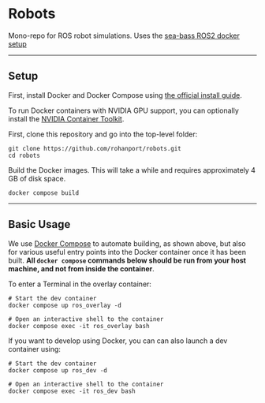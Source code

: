 # Robots

Mono-repo for ROS robot simulations. Uses the [sea-bass ROS2 docker setup](https://github.com/sea-bass/turtlebot3_behavior_demos)

---

## Setup

First, install Docker and Docker Compose using [the official install guide](https://docs.docker.com/engine/install/ubuntu/).

To run Docker containers with NVIDIA GPU support, you can optionally install the [NVIDIA Container Toolkit](https://github.com/NVIDIA/nvidia-docker).

First, clone this repository and go into the top-level folder:

```
git clone https://github.com/rohanport/robots.git
cd robots
```

Build the Docker images.
This will take a while and requires approximately 4 GB of disk space.

```
docker compose build
```

---

## Basic Usage

We use [Docker Compose](https://docs.docker.com/compose/) to automate building, as shown above, but also for various useful entry points into the Docker container once it has been built.
**All `docker compose` commands below should be run from your host machine, and not from inside the container**.

To enter a Terminal in the overlay container:

```
# Start the dev container
docker compose up ros_overlay -d

# Open an interactive shell to the container
docker compose exec -it ros_overlay bash
```

If you want to develop using Docker, you can can also launch a dev container using:

```
# Start the dev container
docker compose up ros_dev -d

# Open an interactive shell to the container
docker compose exec -it ros_dev bash
```
